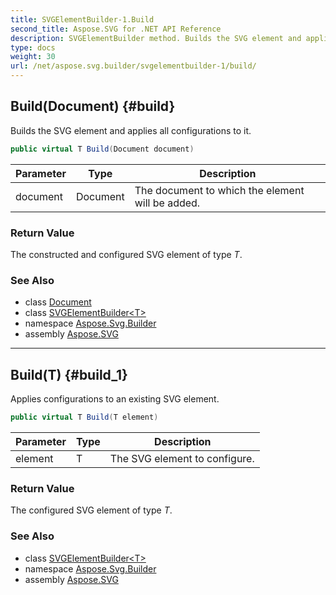 ```yaml
---
title: SVGElementBuilder-1.Build
second_title: Aspose.SVG for .NET API Reference
description: SVGElementBuilder method. Builds the SVG element and applies all configurations to it
type: docs
weight: 30
url: /net/aspose.svg.builder/svgelementbuilder-1/build/
---
```

## Build(Document) {#build}

Builds the SVG element and applies all configurations to it.

```csharp
public virtual T Build(Document document)
```

| Parameter | Type | Description |
| --- | --- | --- |
| document | Document | The document to which the element will be added. |

### Return Value

The constructed and configured SVG element of type *T*.

### See Also

* class [Document](../../../aspose.svg.dom/document/)
* class [SVGElementBuilder&lt;T&gt;](../)
* namespace [Aspose.Svg.Builder](../../../aspose.svg.builder/)
* assembly [Aspose.SVG](../../../)

---

## Build(T) {#build_1}

Applies configurations to an existing SVG element.

```csharp
public virtual T Build(T element)
```

| Parameter | Type | Description |
| --- | --- | --- |
| element | T | The SVG element to configure. |

### Return Value

The configured SVG element of type *T*.

### See Also

* class [SVGElementBuilder&lt;T&gt;](../)
* namespace [Aspose.Svg.Builder](../../../aspose.svg.builder/)
* assembly [Aspose.SVG](../../../)
